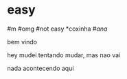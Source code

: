 # easy
#m
#omg
#not easy
*coxinha
#*ana*

bem vindo


 hey mudei
 tentando mudar, mas nao vai
 
 
 nada acontecendo
 aqui
 